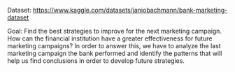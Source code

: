 Dataset: https://www.kaggle.com/datasets/janiobachmann/bank-marketing-dataset


Goal: Find the best strategies to improve for the next marketing campaign. How can the financial institution have a greater effectiveness for future marketing campaigns? In order to answer this, we have to analyze the last marketing campaign the bank performed and identify the patterns that will help us find conclusions in order to develop future strategies.
